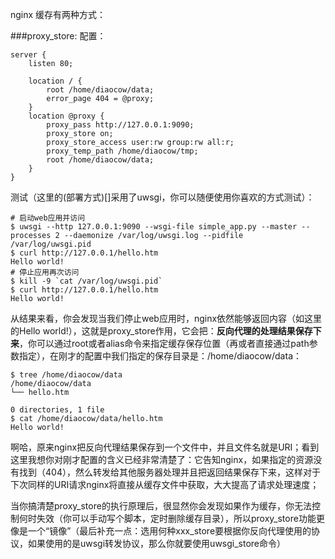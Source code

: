 nginx 缓存有两种方式：

###proxy_store:
配置：

    server {
        listen 80; 

        location / { 
            root /home/diaocow/data;                                                                             
            error_page 404 = @proxy;
        }   
        location @proxy {
            proxy_pass http://127.0.0.1:9090;
            proxy_store on; 
            proxy_store_access user:rw group:rw all:r;
            proxy_temp_path /home/diaocow/tmp;
            root /home/diaocow/data;
        }   
    } 
    
测试（这里的(部署方式)[]采用了uwsgi，你可以随便使用你喜欢的方式测试）：

    # 启动web应用并访问
    $ uwsgi --http 127.0.0.1:9090 --wsgi-file simple_app.py --master --processes 2 --daemonize /var/log/uwsgi.log --pidfile /var/log/uwsgi.pid
    $ curl http://127.0.0.1/hello.htm
    Hello world!
    # 停止应用再次访问
    $ kill -9 `cat /var/log/uwsgi.pid`
    $ curl http://127.0.0.1/hello.htm
    Hello world!
    
从结果来看，你会发现当我们停止web应用时，nginx依然能够返回内容（如这里的Hello world!），这就是proxy_store作用，它会把：**反向代理的处理结果保存下来**，你可以通过root或者alias命令来指定缓存保存位置（再或者直接通过path参数指定），在刚才的配置中我们指定的保存目录是：/home/diaocow/data：

    $ tree /home/diaocow/data
    /home/diaocow/data
    └── hello.htm

    0 directories, 1 file
    $ cat /home/diaocow/data/hello.htm 
    Hello world!
    
啊哈，原来nginx把反向代理结果保存到一个文件中，并且文件名就是URI；看到这里我想你对刚才配置的含义已经非常清楚了：它告知nginx，如果指定的资源没有找到（404），然么转发给其他服务器处理并且把返回结果保存下来，这样对于下次同样的URI请求nginx将直接从缓存文件中获取，大大提高了请求处理速度；

当你搞清楚proxy_store的执行原理后，很显然你会发现如果作为缓存，你无法控制何时失效（你可以手动写个脚本，定时删除缓存目录），所以proxy_store功能更像是一个“镜像”（最后补充一点：选用何种xxx_store要根据你反向代理使用的协议，如果使用的是uwsgi转发协议，那么你就要使用uwsgi_store命令）







    
    





